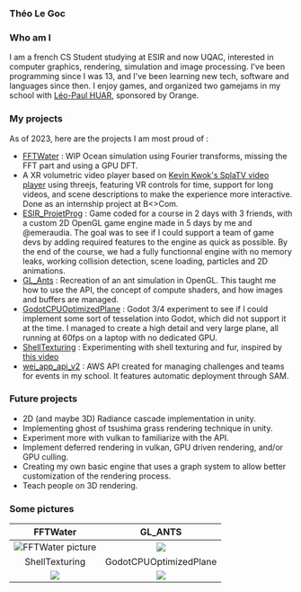 ### Théo Le Goc

### Who am I
I am a french CS Student studying at ESIR and now UQAC, interested in computer graphics, rendering, simulation and image processing. I've been programming since I was 13, and I've been learning new tech, software and languages since then. I enjoy games, and organized two gamejams in my school with [Léo-Paul HUAR]([https://github.com/LepGamingGo](https://github.com/GroDoggo)), sponsored by Orange.

### My projects
As of 2023, here are the projects I am most proud of :
- [FFTWater](https://github.com/tlegoc/FFTWater) : WIP Ocean simulation using Fourier transforms, missing the FFT part and using a GPU DFT.
- A XR volumetric video player based on [Kevin Kwok's SplaTV video player](https://github.com/antimatter15/splaTV) using threejs, featuring VR controls for time, support for long videos, and scene descriptions to make the experience more interactive. Done as an internship project at B<>Com.
- [ESIR_ProjetProg](https://github.com/tlegoc/ESIR_ProjetProg) : Game coded for a course in 2 days with 3 friends, with a custom 2D OpenGL game engine made in 5 days by me and @emeraudia. The goal was to see if I could support a team of game devs by adding required features to the engine as quick as possible. By the end of the course, we had a fully functionnal engine with no memory leaks, working collision detection, scene loading, particles and 2D animations.
- [GL_Ants](https://github.com/tlegoc/GL_Ants) : Recreation of an ant simulation in OpenGL. This taught me how to use the API, the concept of compute shaders, and how images and buffers are managed.
- [GodotCPUOptimizedPlane](https://github.com/tlegoc/GodotCPUOptimizedPlane) : Godot 3/4 experiment to see if I could implement some sort of tesselation into Godot, which did not support it at the time. I managed to create a high detail and very large plane, all running at 60fps on a laptop with no dedicated GPU.
- [ShellTexturing](https://github.com/tlegoc/ShellTexturing) : Experimenting with shell texturing and fur, inspired by [this video](https://www.youtube.com/watch?v=9dr-tRQzij4)
- [wei_app_api_v2](https://github.com/BDE-ISATI/wei-api-v4) : AWS API created for managing challenges and teams for events in my school. It features automatic deployment through SAM.

### Future projects
- 2D (and maybe 3D) Radiance cascade implementation in unity.
- Implementing ghost of tsushima grass rendering technique in unity.
- Experiment more with vulkan to familiarize with the API.
- Implement deferred rendering in vulkan, GPU driven rendering, and/or GPU culling.
- Creating my own basic engine that uses a graph system to allow better customization of the rendering process.
- Teach people on 3D rendering.

### Some pictures

| FFTWater |GL_ANTS|
|:-----------------:|:------------------:|
| ![FFTWater picture](https://user-images.githubusercontent.com/21106616/282247586-e0e769a3-eb08-44ec-8c5c-738b4fac2159.png) | ![](https://user-images.githubusercontent.com/21106616/275328837-69f3e094-45e2-4a32-9c87-01411aeafdc2.png) |
| ShellTexturing | GodotCPUOptimizedPlane |
| ![](https://user-images.githubusercontent.com/21106616/280114091-85220cb7-0922-4838-b41c-cafe43fab9fd.png) | ![](https://user-images.githubusercontent.com/21106616/225936238-142df0d4-873c-463d-9f42-dce5cc7d773a.png) |
